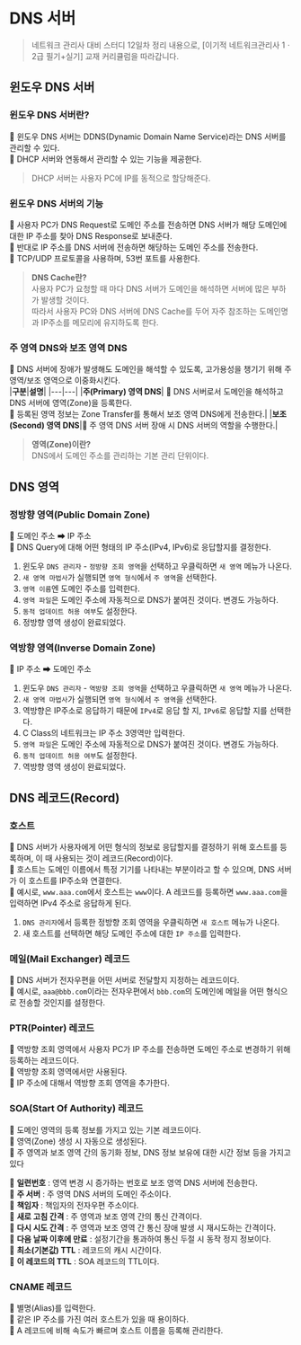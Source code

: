 # DNS 서버

> 네트워크 관리사 대비 스터디 12일차 정리 내용으로, [이기적 네트워크관리사 1ㆍ2급 필기+실기] 교재 커리큘럼을 따라갑니다.

## 윈도우 DNS 서버

### 윈도우 DNS 서버란?

🔹 윈도우 DNS 서버는 DDNS(Dynamic Domain Name Service)라는 DNS 서버를 관리할 수 있다.<br>
🔹 DHCP 서버와 연동해서 관리할 수 있는 기능을 제공한다.

> DHCP 서버는 사용자 PC에 IP를 동적으로 할당해준다.

### 윈도우 DNS 서버의 기능

🔹 사용자 PC가 DNS Request로 도메인 주소를 전송하면 DNS 서버가 해당 도메인에 대한 IP 주소를 찾아 DNS Response로 보내준다.<br>
🔹 반대로 IP 주소를 DNS 서버에 전송하면 해당하는 도메인 주소를 전송한다.<br>
🔹 TCP/UDP 프로토콜을 사용하며, 53번 포트를 사용한다.<br>

> **DNS Cache란?**<br>사용자 PC가 요청할 때 마다 DNS 서버가 도메인을 해석하면 서버에 많은 부하가 발생할 것이다.<br>따라서 사용자 PC와 DNS 서버에 DNS Cache를 두어 자주 참조하는 도메인명과 IP주소를 메모리에 유지하도록 한다.

### 주 영역 DNS와 보조 영역 DNS

🔹 DNS 서버에 장애가 발생해도 도메인을 해석할 수 있도록, 고가용성을 챙기기 위해 주 영역/보조 영역으로 이중화시킨다.<br>
|**구분**|**설명**|
|---|---|
|**주(Primary) 영역 DNS**| 🔹 DNS 서버로서 도메인을 해석하고 DNS 서버에 영역(Zone)을 등록한다.<br>🔹 등록된 영역 정보는 Zone Transfer를 통해서 보조 영역 DNS에게 전송한다.|
|**보조(Second) 영역 DNS**|🔹 주 영역 DNS 서버 장애 시 DNS 서버의 역할을 수행한다.|

> **영역(Zone)이란?**<br>DNS에서 도메인 주소를 관리하는 기본 관리 단위이다.

## DNS 영역

### 정방향 영역(Public Domain Zone)

🔹 도메인 주소 ➡ IP 주소<br>
🔹 DNS Query에 대해 어떤 형태의 IP 주소(IPv4, IPv6)로 응답할지를 결정한다.<br>

1. 윈도우 `DNS 관리자` - `정방향 조회 영역`을 선택하고 우클릭하면 `새 영역` 메뉴가 나온다.
2. `새 영역 마법사`가 실행되면 `영역 형식`에서 `주 영역`을 선택한다.
3. `영역 이름`엔 도메인 주소를 입력한다.
4. `영역 파일`은 도메인 주소에 자동적으로 DNS가 붙여진 것이다. 변경도 가능하다.
5. `동적 업데이트 허용 여부`도 설정한다.
6. 정방향 영역 생성이 완료되었다.

### 역방향 영역(Inverse Domain Zone)

🔹 IP 주소 ➡ 도메인 주소<br>

1. 윈도우 `DNS 관리자` - `역방향 조회 영역`을 선택하고 우클릭하면 `새 영역` 메뉴가 나온다.
2. `새 영역 마법사`가 실행되면 `영역 형식`에서 `주 영역`을 선택한다.
3. 역방향은 IP주소로 응답하기 때문에 `IPv4`로 응답 할 지, `IPv6`로 응답할 지를 선택한다.
4. C Class의 네트워크는 IP 주소 3영역만 입력한다.
5. `영역 파일`은 도메인 주소에 자동적으로 DNS가 붙여진 것이다. 변경도 가능하다.
6. `동적 업데이트 허용 여부`도 설정한다.
7. 역방향 영역 생성이 완료되었다.

## DNS 레코드(Record)

### 호스트

🔹 DNS 서버가 사용자에게 어떤 형식의 정보로 응답할지를 결정하기 위해 호스트를 등록하며, 이 때 사용되는 것이 레코드(Record)이다.<br>
🔹 호스트는 도메인 이름에서 특정 기기를 나타내는 부분이라고 할 수 있으며, DNS 서버가 이 호스트를 IP주소와 연결한다.<br>
🔹 예시로, `www.aaa.com`에서 호스트는 `www`이다. A 레코드를 등록하면 `www.aaa.com`을 입력하면 IPv4 주소로 응답하게 된다.

1. `DNS 관리자`에서 등록한 정방향 조회 영역을 우클릭하면 `새 호스트` 메뉴가 나온다.
2. 새 호스트를 선택하면 해당 도메인 주소에 대한 `IP 주소`를 입력한다.

### 메일(Mail Exchanger) 레코드

🔹 DNS 서버가 전자우편을 어떤 서버로 전달할지 지정하는 레코드이다.<br>
🔹 예시로, `aaa@bbb.com`이라는 전자우편에서 `bbb.com`의 도메인에 메일을 어떤 형식으로 전송할 것인지를 설정한다.

### PTR(Pointer) 레코드

🔹 역방향 조회 영역에서 사용자 PC가 IP 주소를 전송하면 도메인 주소로 변경하기 위해 등록하는 레코드이다.<br>
🔹 역방향 조회 영역에서만 사용된다.<br>
🔹 IP 주소에 대해서 역방향 조회 영역을 추가한다.<br>

### SOA(Start Of Authority) 레코드

🔹 도메인 영역의 등록 정보를 가지고 있는 기본 레코드이다.<br>
🔹 영역(Zone) 생성 시 자동으로 생성된다.<br>
🔹 주 영역과 보조 영역 간의 동기화 정보, DNS 정보 보유에 대한 시간 정보 등을 가지고 있다<br>

🔹 **일련번호** : 영역 변경 시 증가하는 번호로 보조 영역 DNS 서버에 전송한다.<br>
🔹 **주 서버** : 주 영역 DNS 서버의 도메인 주소이다.<br>
🔹 **책임자** : 책임자의 전자우편 주소이다.<br>
🔹 **새로 고침 간격** : 주 영역과 보조 영역 간의 통신 간격이다.<br>
🔹 **다시 시도 간격** : 주 영역과 보조 영역 간 통신 장애 발생 시 재시도하는 간격이다.<br>
🔹 **다음 날짜 이후에 만료** : 설정기간을 통과하여 통신 두절 시 동작 정지 정보이다.<br>
🔹 **최소(기본값) TTL** : 레코드의 캐시 시간이다.<br>
🔹 **이 레코드의 TTL** : SOA 레코드의 TTL이다.<br>

### CNAME 레코드

🔹 별명(Alias)를 입력한다.<br>
🔹 같은 IP 주소를 가진 여러 호스트가 있을 때 용이하다.<br>
🔹 A 레코드에 비해 속도가 빠르며 호스트 이름을 등록해 관리한다.
